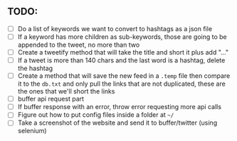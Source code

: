 ## TODO:

- [ ] Do a list of keywords we want to convert to hashtags as a json file
- [ ] If a keyword has more children as sub-keywords, those are going to be appended to the tweet, no more than two
- [ ] Create a tweetify method that will take the title and short it plus add "..."
- [ ] If a tweet is more than 140 chars and the last word is a hashtag, delete the hashtag
- [ ] Create a method that will save the new feed in a `.temp` file then compare it to the `db.txt` and only pull the links that are not duplicated, these are the ones that we'll short the links
- [ ] buffer api request part
- [ ] If buffer response with an error, throw error requesting more api calls
- [ ] Figure out how to put config files inside a folder at `~/`
- [ ] Take a screenshot of the website and send it to buffer/twitter (using selenium)
